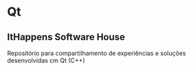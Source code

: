 # Qt

## ItHappens Software House

Repositório para compartilhamento de experiências e soluções desenvolvidas cm Qt (C++) 
